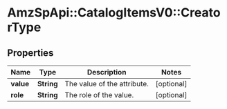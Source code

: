 # AmzSpApi::CatalogItemsV0::CreatorType

## Properties
Name | Type | Description | Notes
------------ | ------------- | ------------- | -------------
**value** | **String** | The value of the attribute. | [optional] 
**role** | **String** | The role of the value. | [optional] 

